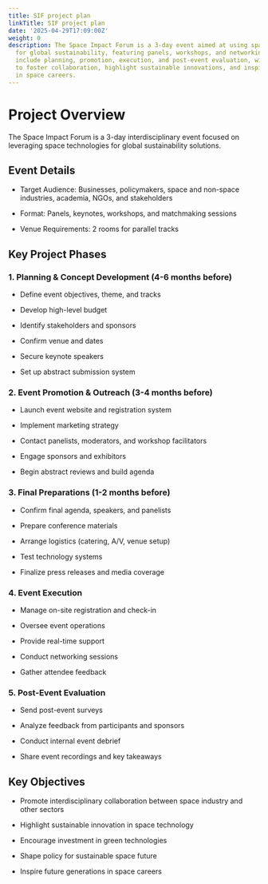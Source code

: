```yaml
---
title: SIF project plan
linkTitle: SIF project plan
date: '2025-04-29T17:09:00Z'
weight: 0
description: The Space Impact Forum is a 3-day event aimed at using space technologies
  for global sustainability, featuring panels, workshops, and networking. Key phases
  include planning, promotion, execution, and post-event evaluation, with objectives
  to foster collaboration, highlight sustainable innovations, and inspire future generations
  in space careers.
---
```



# Project Overview

The Space Impact Forum is a 3-day interdisciplinary event focused on leveraging space technologies for global sustainability solutions.

## Event Details

- Target Audience: Businesses, policymakers, space and non-space industries, academia, NGOs, and stakeholders

- Format: Panels, keynotes, workshops, and matchmaking sessions

- Venue Requirements: 2 rooms for parallel tracks

## Key Project Phases

### 1. Planning & Concept Development (4-6 months before)

- Define event objectives, theme, and tracks

- Develop high-level budget

- Identify stakeholders and sponsors

- Confirm venue and dates

- Secure keynote speakers

- Set up abstract submission system

### 2. Event Promotion & Outreach (3-4 months before)

- Launch event website and registration system

- Implement marketing strategy

- Contact panelists, moderators, and workshop facilitators

- Engage sponsors and exhibitors

- Begin abstract reviews and build agenda

### 3. Final Preparations (1-2 months before)

- Confirm final agenda, speakers, and panelists

- Prepare conference materials

- Arrange logistics (catering, A/V, venue setup)

- Test technology systems

- Finalize press releases and media coverage

### 4. Event Execution

- Manage on-site registration and check-in

- Oversee event operations

- Provide real-time support

- Conduct networking sessions

- Gather attendee feedback

### 5. Post-Event Evaluation

- Send post-event surveys

- Analyze feedback from participants and sponsors

- Conduct internal event debrief

- Share event recordings and key takeaways

## Key Objectives

- Promote interdisciplinary collaboration between space industry and other sectors

- Highlight sustainable innovation in space technology

- Encourage investment in green technologies

- Shape policy for sustainable space future

- Inspire future generations in space careers